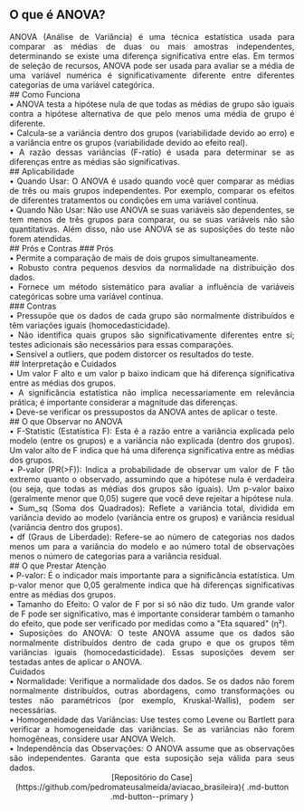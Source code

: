 ## O que é ANOVA?
<div style="text-align: justify">
ANOVA (Análise de Variância) é uma técnica estatística usada para comparar as médias de duas ou mais amostras independentes, determinando se existe uma diferença significativa entre elas. Em termos de seleção de recursos, ANOVA pode ser usada para avaliar se a média de uma variável numérica é significativamente diferente entre diferentes categorias de uma variável categórica.<br />
</div>
## Como Funciona
<div style="text-align: justify">
•	ANOVA testa a hipótese nula de que todas as médias de grupo são iguais contra a hipótese alternativa de que pelo menos uma média de grupo é diferente.<br />
•	Calcula-se a variância dentro dos grupos (variabilidade devido ao erro) e a variância entre os grupos (variabilidade devido ao efeito real).<br />
•	A razão dessas variâncias (F-ratio) é usada para determinar se as diferenças entre as médias são significativas.<br />
</div>
## Aplicabilidade
<div style="text-align: justify">
•	Quando Usar: O ANOVA é usado quando você quer comparar as médias de três ou mais grupos independentes. Por exemplo, comparar os efeitos de diferentes tratamentos ou condições em uma variável contínua.<br />
•	Quando Não Usar: Não use ANOVA se suas variáveis são dependentes, se tem menos de três grupos para comparar, ou se suas variáveis não são quantitativas. Além disso, não use ANOVA se as suposições do teste não forem atendidas.<br />
</div>
## Prós e Contras
### Prós
<div style="text-align: justify">
•	Permite a comparação de mais de dois grupos simultaneamente.<br />
•	Robusto contra pequenos desvios da normalidade na distribuição dos dados.<br />
•	Fornece um método sistemático para avaliar a influência de variáveis categóricas sobre uma variável contínua.<br />
</div>
### Contras
<div style="text-align: justify">
•	Pressupõe que os dados de cada grupo são normalmente distribuídos e têm variações iguais (homocedasticidade).<br />
•	Não identifica quais grupos são significativamente diferentes entre si; testes adicionais são necessários para essas comparações.<br />
•	Sensível a outliers, que podem distorcer os resultados do teste.<br />
</div>
## Interpretação e Cuidados
<div style="text-align: justify">
•	Um valor F alto e um valor p baixo indicam que há diferença significativa entre as médias dos grupos.<br />
•	A significância estatística não implica necessariamente em relevância prática; é importante considerar a magnitude das diferenças.<br />
•	Deve-se verificar os pressupostos da ANOVA antes de aplicar o teste.<br />
</div>
## O que Observar no ANOVA
<div style="text-align: justify">
•	F-Statistic (Estatística F): Esta é a razão entre a variância explicada pelo modelo (entre os grupos) e a variância não explicada (dentro dos grupos). Um valor alto de F indica que há uma diferença significativa entre as médias dos grupos.<br />
•	P-valor (PR(>F)): Indica a probabilidade de observar um valor de F tão extremo quanto o observado, assumindo que a hipótese nula é verdadeira (ou seja, que todas as médias dos grupos são iguais). Um p-valor baixo (geralmente menor que 0,05) sugere que você deve rejeitar a hipótese nula.<br />
•	Sum_sq (Soma dos Quadrados): Reflete a variância total, dividida em variância devido ao modelo (variância entre os grupos) e variância residual (variância dentro dos grupos).<br />
•	df (Graus de Liberdade): Refere-se ao número de categorias nos dados menos um para a variância do modelo e ao número total de observações menos o número de categorias para a variância residual.<br />
</div>
## O que Prestar Atenção
<div style="text-align: justify">
•	P-valor: É o indicador mais importante para a significância estatística. Um p-valor menor que 0,05 geralmente indica que há diferenças significativas entre as médias dos grupos.<br />
•	Tamanho do Efeito: O valor de F por si só não diz tudo. Um grande valor de F pode ser significativo, mas é importante considerar também o tamanho do efeito, que pode ser verificado por medidas como a "Eta squared" (η²).<br />
•	Suposições do ANOVA: O teste ANOVA assume que os dados são normalmente distribuídos dentro de cada grupo e que os grupos têm variâncias iguais (homocedasticidade). Essas suposições devem ser testadas antes de aplicar o ANOVA.<br />
Cuidados<br />
•	Normalidade: Verifique a normalidade dos dados. Se os dados não forem normalmente distribuídos, outras abordagens, como transformações ou testes não paramétricos (por exemplo, Kruskal-Wallis), podem ser necessárias.<br />
•	Homogeneidade das Variâncias: Use testes como Levene ou Bartlett para verificar a homogeneidade das variâncias. Se as variâncias não forem homogêneas, considere usar ANOVA Welch.<br />
•	Independência das Observações: O ANOVA assume que as observações são independentes. Garanta que esta suposição seja válida para seus dados.<br />
</div>
<div style="text-align: justify">
</div>
<center>
[Repositório do Case](https://github.com/pedromateusalmeida/aviacao_brasileira){ .md-button .md-button--primary }
<center>
&nbsp;&nbsp;&nbsp;&nbsp;&nbsp;&nbsp;&nbsp;&nbsp;&nbsp;&nbsp;
